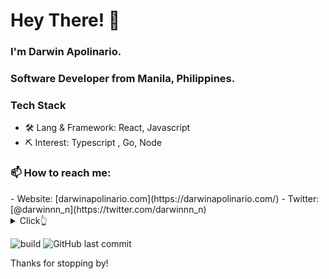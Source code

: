 ﻿# Hey There! 👋

### I'm Darwin Apolinario. 
### Software Developer from Manila, Philippines.


### Tech Stack

- 🛠 Lang & Framework: React, Javascript
- ⛏ Interest: Typescript , Go, Node

### 📫 How to reach me:
<div style="display:flex;">
- Website: [darwinapolinario.com](https://darwinapolinario.com/)
- Twitter: [@darwinnn_n](https://twitter.com/darwinnn_n)


</div>




<!---
![Darwin's github stats](https://github-readme-stats.vercel.app/api?username=darwin808&show_icons=true&theme=dracula&hide=stars,issues)
-->
<details>
  <summary>Click👆</summary>
  <pre>
  🤷‍♂️♂
  </pre>
</details>

![build](https://github.com/mopig/mopig/workflows/build/badge.svg)
![GitHub last commit](https://img.shields.io/github/last-commit/darwin808/darwin808)

 

Thanks for stopping by!
